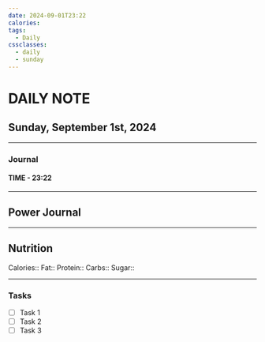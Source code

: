 ```yaml
---
date: 2024-09-01T23:22
calories:
tags:
  - Daily
cssclasses:
  - daily
  - sunday
---
```

# DAILY NOTE

## Sunday, September 1st, 2024
***
### Journal
#### TIME - 23:22
***
## Power Journal

***
## Nutrition
Calories::
Fat::
Protein::
Carbs::
Sugar::
***
### Tasks
- [ ] Task 1
- [ ] Task 2
- [ ] Task 3